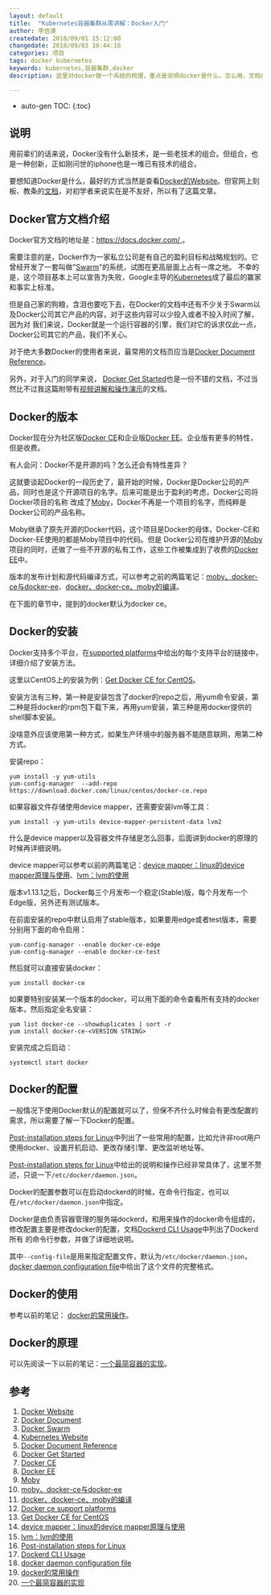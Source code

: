 ```yaml
---
layout: default
title:  "Kubernetes容器集群从零讲解：Docker入门"
author: 李佶澳
createdate: 2018/09/01 15:12:00
changedate: 2018/09/03 10:44:16
categories: 项目
tags: docker kubernetes 
keywords: kubernetes,容器集群,docker
description: 这里对docker做一个系统的梳理，重点是说明docker是什么，怎么用，文档在哪里

---
```


* auto-gen TOC:
{:toc}

## 说明

用前辈们的话来说，Docker没有什么新技术，是一些老技术的组合。但组合，也是一种创新，正如刚问世的iphone也是一堆已有技术的组合。

要想知道Docker是什么，最好的方式当然是查看[Docker的Website][1]。但官网上刻板、教条的[文档][2]，对初学者来说实在是不友好，所以有了这篇文章。

## Docker官方文档介绍

Docker官方文档的地址是：[https://docs.docker.com/ ][2]。

需要注意的是，Docker作为一家私立公司是有自己的盈利目标和战略规划的。它曾经开发了一套叫做"[Swarm][3]"的系统，试图在更高层面上占有一席之地。
不幸的是，这个项目基本上可以宣告为失败，Google主导的[Kubernetes][4]成了最后的赢家和事实上标准。

但是自己家的狗粮，含泪也要吃下去，在Docker的文档中还有不少关于Swarm以及Docker公司其它产品的内容，对于这些内容可以少投入或者不投入时间了解，因为对
我们来说，Docker就是一个运行容器的引擎，我们对它的诉求仅此一点，Docker公司其它的产品，我们不关心。

对于绝大多数Docker的使用者来说，最常用的文档页应当是[Docker Document Reference][5]。

另外，对于入门的同学来说， [Docker Get Started][6]也是一份不错的文档，不过当然比不过我这篇附带有[视频讲解和操作演示](https://study.163.com/provider/400000000376006/course.htm?share=2&shareId=400000000376006)的文档。

## Docker的版本

Docker现在分为社区版[Docker CE][7]和企业版[Docker EE][8]。企业版有更多的特性，但是收费。

有人会问：Docker不是开源的吗？怎么还会有特性差异？

这就要谈起Docker的一段历史了，最开始的时候，Docker是Docker公司的产品，同时也是这个开源项目的名字。后来可能是出于盈利的考虑，Docker公司将Docker项目的名称
改成了[Moby][9]，Docker不再是一个项目的名字，而纯粹是Docker公司的产品名称。

Moby继承了原先开源的Docker代码，这个项目是Docker的母体，Docker-CE和Docker-EE使用的都是Moby项目中的代码。但是
Docker公司在维护开源的[Moby][9]项目的同时，还做了一些不开源的私有工作，这些工作被集成到了收费的[Docker EE][8]中。

版本的发布计划和源代码编译方式，可以参考之前的两篇笔记：[moby、docker-ce与docker-ee][10]、[docker、docker-ce、moby的编译][11]。

在下面的章节中，提到的docker默认为docker ce。

## Docker的安装

Docker支持多个平台，在[supported platforms][12]中给出的每个支持平台的链接中，详细介绍了安装方法。

这里以CentOS上的安装为例：[Get Docker CE for CentOS][13]。

安装方法有三种，第一种是安装包含了docker的repo之后，用yum命令安装，第二种是将docker的rpm包下载下来，再用yum安装，第三种是用docker提供的shell脚本安装。

没啥意外应该使用第一种方式，如果生产环境中的服务器不能随意联网，用第二种方式。

安装repo：

	yum install -y yum-utils
	yum-config-manager  --add-repo https://download.docker.com/linux/centos/docker-ce.repo

如果容器文件存储使用device mapper，还需要安装lvm等工具：

	yum install -y yum-utils device-mapper-persistent-data lvm2

什么是device mapper以及容器文件存储是怎么回事，后面讲到docker的原理的时候再详细说明。

device mapper可以参考以前的两篇笔记：[device mapper：linux的device mapper原理与使用][14]、[lvm：lvm的使用][15]

版本v1.13.1之后，Docker每三个月发布一个稳定(Stable)版，每个月发布一个Edge版，另外还有测试版本。

在前面安装的repo中默认启用了stable版本，如果要用edge或者test版本，需要分别用下面的命令启用：

	yum-config-manager --enable docker-ce-edge
	yum-config-manager --enable docker-ce-test

然后就可以直接安装docker：

	yum install docker-ce

如果要特别安装某一个版本的docker，可以用下面的命令查看所有支持的docker版本，然后指定全名安装：

	yum list docker-ce --showduplicates | sort -r
	yum install docker-ce-<VERSION STRING>

安装完成之后启动：

	systemctl start docker

## Docker的配置

一般情况下使用Docker默认的配置就可以了，但保不齐什么时候会有更改配置的需求，所以需要了解一下Docker的配置。

[Post-installation steps for Linux][16]中列出了一些常用的配置，比如允许非root用户使用docker、设置开机启动、更改存储引擎、更改监听地址等。

[Post-installation steps for Linux][16]中给出的说明和操作已经非常具体了，这里不赘述，只说一下`/etc/docker/daemon.json`。

Docker的配置参数可以在启动dockerd的时候，在命令行指定，也可以在`/etc/docker/daemon.json`中指定。

Docker是由负责容器管理的服务端dockerd，和用来操作的docker命令组成的，修改配置主要是修改docker的配置，文档[Dockerd CLI Usage][17]中列出了Dockerd所有
的命令行参数，并做了详细地说明。

其中`--config-file`是用来指定配置文件，默认为`/etc/docker/daemon.json`，[docker daemon configuration file][18]中给出了这个文件的完整格式。

## Docker的使用

参考以前的笔记： [docker的常用操作][19]。

## Docker的原理

可以先阅读一下以前的笔记：[一个最简容器的实现][20]。

## 参考

1. [Docker Website][1]
2. [Docker Document][2]
3. [Docker Swarm][3]
4. [Kubernetes Website][4]
5. [Docker Document Reference][5]
6. [Docker Get Started][6]
7. [Docker CE][7]
8. [Docker EE][8]
9. [Moby][9]
10. [moby、docker-ce与docker-ee][10]
11. [docker、docker-ce、moby的编译][11]
12. [Docker ce support platforms][12]
13. [Get Docker CE for CentOS][13]
14. [device mapper：linux的device mapper原理与使用][14]
15. [lvm：lvm的使用][15]
16. [Post-installation steps for Linux][16]
17. [Dockerd CLI Usage][17]
18. [docker daemon configuration file][18]
19. [docker的常用操作][19]
20. [一个最简容器的实现][20]

[1]: https://www.docker.com/ "Docker Website" 
[2]: https://docs.docker.com/  "Docker Document" 
[3]: https://docs.docker.com/swarm/ "Docker Swarm"
[4]: https://kubernetes.io/ "Kubernetes Website"
[5]: https://docs.docker.com/reference/ "Docker Document Reference"
[6]: https://docs.docker.com/get-started/ "Docker Get Started"
[7]: https://docs.docker.com/install/ "Docker CE"
[8]: https://docs.docker.com/ee/supported-platforms/ "Docker EE"
[9]: https://github.com/moby/moby "Moby"
[10]: http://www.lijiaocn.com/%E9%A1%B9%E7%9B%AE/2017/07/18/docker-commnuity.html "moby、docker-ce与docker-ee"
[11]: http://www.lijiaocn.com/%E9%A1%B9%E7%9B%AE/2017/07/24/docker-build.html "docker、docker-ce、moby的编译"
[12]: https://docs.docker.com/install/#supported-platforms "Docker ce support platforms"
[13]: https://docs.docker.com/install/linux/docker-ce/centos/ "Get Docker CE for CentOS"
[14]: http://www.lijiaocn.com/%E6%8A%80%E5%B7%A7/2017/07/07/linux-tool-devicemapper.html "device mapper：linux的device mapper原理与使用"
[15]: http://www.lijiaocn.com/%E6%8A%80%E5%B7%A7/2017/07/05/linux-tool-lvm.html "lvm：lvm的使用"
[16]: https://docs.docker.com/install/linux/linux-postinstall/ "Post-installation steps for Linux"
[17]: https://docs.docker.com/engine/reference/commandline/dockerd/ "Dockerd CLI Usage"
[18]: https://docs.docker.com/engine/reference/commandline/dockerd/#daemon-configuration-file "docker daemon configuration file"
[19]: http://www.lijiaocn.com/%E6%8A%80%E5%B7%A7/2017/03/29/docker-usage.html "docker的常用操作"
[20]: http://www.lijiaocn.com/%E6%8A%80%E5%B7%A7/2015/02/25/%E4%B8%80%E4%B8%AA%E6%9C%80%E7%AE%80%E5%AE%B9%E5%99%A8%E7%9A%84%E5%AE%9E%E7%8E%B0.html "一个最简容器的实现"
